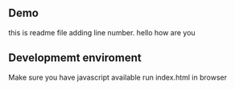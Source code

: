 ## Demo
this is readme file
adding line number.
hello
how are you


## Developmemt enviroment 

Make sure you have javascript available run index.html in browser

